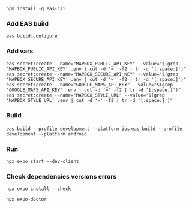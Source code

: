 `npm install -g eas-cli`

### Add EAS build

`eas build:configure`

### Add vars
```
eas secret:create --name="MAPBOX_PUBLIC_API_KEY" --value="$(grep 'MAPBOX_PUBLIC_API_KEY' .env | cut -d '=' -f2 | tr -d '[:space:]')"
eas secret:create --name="MAPBOX_SECURE_API_KEY" --value="$(grep 'MAPBOX_SECURE_API_KEY' .env | cut -d '=' -f2 | tr -d '[:space:]')"
eas secret:create --name="GOOGLE_MAPS_API_KEY" --value="$(grep 'GOOGLE_MAPS_API_KEY' .env | cut -d '=' -f2 | tr -d '[:space:]')"
eas secret:create --name="MAPBOX_STYLE_URL" --value="$(grep 'MAPBOX_STYLE_URL' .env | cut -d '=' -f2 | tr -d '[:space:]')"
```

### Build
`eas build --profile development --platform ios`
`eas build --profile development --platform android`

### Run
`npx expo start --dev-client`

### Check dependencies versions errors
`npx expo install --check`

`npx expo-doctor`
